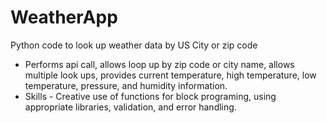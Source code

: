 # WeatherApp
Python code to look up weather data by US City or zip code
   - Performs api call, allows loop up by zip code or city name, allows multiple look ups, provides current temperature, high temperature, low temperature, pressure, and humidity information.
   - Skills - Creative use of functions for block programing, using appropriate libraries, validation, and error handling.
